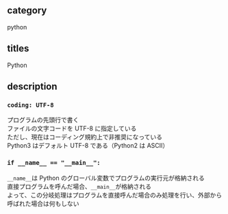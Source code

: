 ## category

python

## titles

Python

## description

### `coding: UTF-8`

プログラムの先頭行で書く  
ファイルの文字コードを UTF-8 に指定している  
ただし、現在はコーディング規約上で非推奨になっている  
Python3 はデフォルト UTF-8 である（Python2 は ASCII）

### `if __name__ == "__main__":`

`__name__`は Python のグローバル変数でプログラムの実行元が格納される  
直接プログラムを呼んだ場合、`__main__`が格納される  
よって、この分岐処理はプログラムを直接呼んだ場合のみ処理を行い、外部から呼ばれた場合は何もしない
